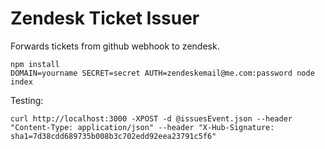 # Zendesk Ticket Issuer

Forwards tickets from github webhook to zendesk.

```
npm install
DOMAIN=yourname SECRET=secret AUTH=zendeskemail@me.com:password node index
```

Testing:
```
curl http://localhost:3000 -XPOST -d @issuesEvent.json --header "Content-Type: application/json" --header "X-Hub-Signature: sha1=7d38cdd689735b008b3c702edd92eea23791c5f6"
```
